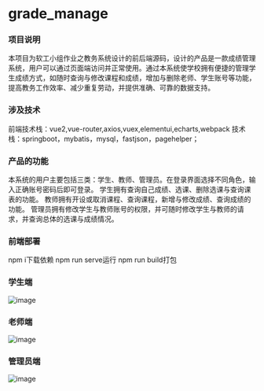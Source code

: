 # grade_manage
### 项目说明

本项目为软工小组作业之教务系统设计的前后端源码，设计的产品是一款成绩管理系统，用户可以通过页面端访问并正常使用。通过本系统使学校拥有便捷的管理学生成绩方式，如随时查询与修改课程和成绩，增加与删除老师、学生账号等功能，提高教务工作效率、减少重复劳动，并提供准确、可靠的数据支持。

### 涉及技术

前端技术栈：vue2,vue-router,axios,vuex,elementui,echarts,webpack
技术栈：springboot，mybatis，mysql，fastjson，pagehelper；

### 产品的功能
本系统的用户主要包括三类：学生、教师、管理员。在登录界面选择不同角色，输入正确账号密码后即可登录。
学生拥有查询自己成绩、选课、删除选课与查询课表的功能。
教师拥有开设或取消课程、查询课程，新增与修改成绩、查询成绩的功能。
管理员拥有修改学生与教师账号的权限，并可随时修改学生与教师的请求，并查询总体的选课与成绩情况。

### 前端部署
npm i下载依赖
npm run serve运行
npm run build打包

### 学生端
![image](https://github.com/jobgege/academic-system/assets/121150459/b53ebc0d-ce85-4ce5-bcc7-a1b3e17aed64)

### 老师端
![image](https://github.com/jobgege/academic-system/assets/121150459/b871e069-ecb9-4732-bfb2-27d370d7a093)

### 管理员端
![image](https://github.com/jobgege/academic-system/assets/121150459/96b90de8-d111-41c3-81a3-fb567e647367)
